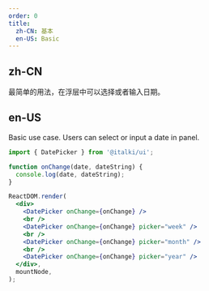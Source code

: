 ```yaml
---
order: 0
title:
  zh-CN: 基本
  en-US: Basic
---
```


## zh-CN

最简单的用法，在浮层中可以选择或者输入日期。

## en-US

Basic use case. Users can select or input a date in panel.

```jsx
import { DatePicker } from '@italki/ui';

function onChange(date, dateString) {
  console.log(date, dateString);
}

ReactDOM.render(
  <div>
    <DatePicker onChange={onChange} />
    <br />
    <DatePicker onChange={onChange} picker="week" />
    <br />
    <DatePicker onChange={onChange} picker="month" />
    <br />
    <DatePicker onChange={onChange} picker="year" />
  </div>,
  mountNode,
);
```
